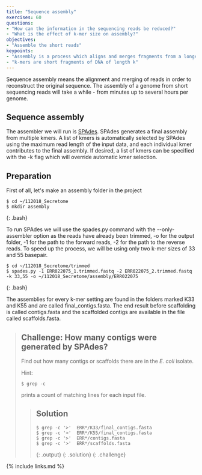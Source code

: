 ```yaml
---
title: "Sequence assembly"
exercises: 60
questions:
- "How can the information in the sequencing reads be reduced?"
- "What is the effect of k-mer size on assembly?"
objectives:
- "Assemble the short reads"
keypoints:
- "Assembly is a process which aligns and merges fragments from a longer DNA sequence in order to reconstruct the original sequence."
- "k-mers are short fragments of DNA of length k"
---
```


Sequence assembly means the alignment and merging of reads in order to reconstruct the original sequence. The assembly of a genome from short sequencing reads will take a while - from minutes up to several hours per genome. 

## Sequence assembly

The assembler we will run is [SPAdes](http://cab.spbu.ru/software/spades/). SPAdes generates a final assembly from multiple kmers. A list of kmers is automatically selected by SPAdes using the maximum read length of the input data, and each individual kmer contributes to the final assembly. If desired, a list of kmers can be specified with the -k flag which will override automatic kmer selection.


## Preparation
First of all, let's make an assembly folder in the project

~~~
$ cd ~/112018_Secretome
$ mkdir assembly
~~~
{: .bash}



To run SPAdes we will use the spades.py command with the --only-assembler option as the reads have already been trimmed, -o for the output folder, -1 for the path to the forward reads, -2 for the path to the reverse reads. To speed up the process, we will be using only two k-mer sizes of 33 and 55 basepair.

~~~
$ cd ~/112018_Secretome/trimmed
$ spades.py -1 ERR022075_1.trimmed.fastq -2 ERR022075_2.trimmed.fastq -k 33,55 -o ~/112018_Secretome/assembly/ERR022075
~~~
{: .bash}

The assemblies for every k-mer setting are found in the folders marked K33 and K55 and are called final_contigs.fasta. The end result before scaffolding is called contigs.fasta and the scaffolded contigs are available in the file called scaffolds.fasta.

> ## Challenge: How many contigs were generated by SPAdes?
>
> Find out how many contigs or scaffolds there are in the *E. coli* isolate. 
>
> Hint:
> ~~~
> $ grep -c
> ~~~
> prints a count of matching lines for each input file.
> 
> > ## Solution
> >
> > 
> > ~~~
> > $ grep -c '>'  ERR*/K33/final_contigs.fasta
> > $ grep -c '>'  ERR*/K55/final_contigs.fasta
> > $ grep -c '>'  ERR*/contigs.fasta
> > $ grep -c '>'  ERR*/scaffolds.fasta
> > 
> > ~~~
> > {: .output}
> {: .solution}
{: .challenge}



{% include links.md %}
